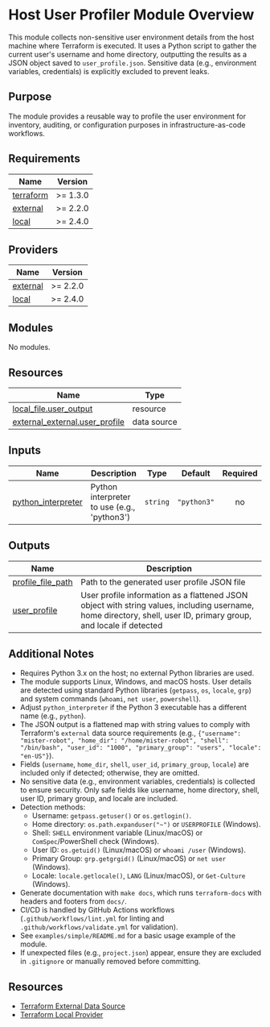 <!-- BEGIN_TF_DOCS -->
# Host User Profiler Module Overview

This module collects non-sensitive user environment details from the host machine where Terraform is executed. It uses a Python script to gather the current user's username and home directory, outputting the results as a JSON object saved to `user_profile.json`. Sensitive data (e.g., environment variables, credentials) is explicitly excluded to prevent leaks.

## Purpose
The module provides a reusable way to profile the user environment for inventory, auditing, or configuration purposes in infrastructure-as-code workflows.

## Requirements

| Name | Version |
|------|---------|
| <a name="requirement_terraform"></a> [terraform](#requirement\_terraform) | >= 1.3.0 |
| <a name="requirement_external"></a> [external](#requirement\_external) | >= 2.2.0 |
| <a name="requirement_local"></a> [local](#requirement\_local) | >= 2.4.0 |

## Providers

| Name | Version |
|------|---------|
| <a name="provider_external"></a> [external](#provider\_external) | >= 2.2.0 |
| <a name="provider_local"></a> [local](#provider\_local) | >= 2.4.0 |

## Modules

No modules.

## Resources

| Name | Type |
|------|------|
| [local_file.user_output](https://registry.terraform.io/providers/hashicorp/local/latest/docs/resources/file) | resource |
| [external_external.user_profile](https://registry.terraform.io/providers/hashicorp/external/latest/docs/data-sources/external) | data source |

## Inputs

| Name | Description | Type | Default | Required |
|------|-------------|------|---------|:--------:|
| <a name="input_python_interpreter"></a> [python\_interpreter](#input\_python\_interpreter) | Python interpreter to use (e.g., 'python3') | `string` | `"python3"` | no |

## Outputs

| Name | Description |
|------|-------------|
| <a name="output_profile_file_path"></a> [profile\_file\_path](#output\_profile\_file\_path) | Path to the generated user profile JSON file |
| <a name="output_user_profile"></a> [user\_profile](#output\_user\_profile) | User profile information as a flattened JSON object with string values, including username, home directory, shell, user ID, primary group, and locale if detected |

## Additional Notes

- Requires Python 3.x on the host; no external Python libraries are used.
- The module supports Linux, Windows, and macOS hosts. User details are detected using standard Python libraries (`getpass`, `os`, `locale`, `grp`) and system commands (`whoami`, `net user`, `powershell`).
- Adjust `python_interpreter` if the Python 3 executable has a different name (e.g., `python`).
- The JSON output is a flattened map with string values to comply with Terraform's `external` data source requirements (e.g., `{"username": "mister-robot", "home_dir": "/home/mister-robot", "shell": "/bin/bash", "user_id": "1000", "primary_group": "users", "locale": "en-US"}`).
- Fields (`username`, `home_dir`, `shell`, `user_id`, `primary_group`, `locale`) are included only if detected; otherwise, they are omitted.
- No sensitive data (e.g., environment variables, credentials) is collected to ensure security. Only safe fields like username, home directory, shell, user ID, primary group, and locale are included.
- Detection methods:
  - Username: `getpass.getuser()` or `os.getlogin()`.
  - Home directory: `os.path.expanduser("~")` or `USERPROFILE` (Windows).
  - Shell: `SHELL` environment variable (Linux/macOS) or `ComSpec`/PowerShell check (Windows).
  - User ID: `os.getuid()` (Linux/macOS) or `whoami /user` (Windows).
  - Primary Group: `grp.getgrgid()` (Linux/macOS) or `net user` (Windows).
  - Locale: `locale.getlocale()`, `LANG` (Linux/macOS), or `Get-Culture` (Windows).
- Generate documentation with `make docs`, which runs `terraform-docs` with headers and footers from `docs/`.
- CI/CD is handled by GitHub Actions workflows (`.github/workflows/lint.yml` for linting and `.github/workflows/validate.yml` for validation).
- See `examples/simple/README.md` for a basic usage example of the module.
- If unexpected files (e.g., `project.json`) appear, ensure they are excluded in `.gitignore` or manually removed before committing.

## Resources
- [Terraform External Data Source](https://registry.terraform.io/providers/hashicorp/external/latest/docs/data-sources/external)
- [Terraform Local Provider](https://registry.terraform.io/providers/hashicorp/local/latest/docs)
<!-- END_TF_DOCS -->